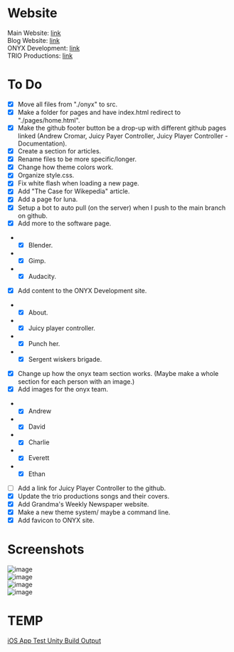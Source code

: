 # Website

Main Website: [link](https://www.andrewcromar.org/)<br>
Blog Website: [link](https://blog.andrewcromar.org/)<br>
ONYX Development: [link](https://onyx.andrewcromar.org/)<br>
TRIO Productions: [link](https://trio.andrewcromar.org/)

# To Do

- [x] Move all files from "./onyx" to src.
- [x] Make a folder for pages and have index.html redirect to "./pages/home.html".
- [x] Make the github footer button be a drop-up with different github pages linked (Andrew Cromar, Juicy Payer Controller, Juicy Player Controller - Documentation).
- [x] Create a section for articles.
- [x] Rename files to be more specific/longer.
- [x] Change how theme colors work.  
- [x] Organize style.css.
- [x] Fix white flash when loading a new page.
- [x] Add "The Case for Wikepedia" article.
- [x] Add a page for luna.
- [x] Setup a bot to auto pull (on the server) when I push to the main branch on github.
- [x] Add more to the software page.
- - [x] Blender.
- - [x] Gimp.
- - [x] Audacity.
- [x] Add content to the ONYX Development site.
- - [x] About.
- - [x] Juicy player controller.
- - [x] Punch her.
- - [x] Sergent wiskers brigade.
- [x] Change up how the onyx team section works. (Maybe make a whole section for each person with an image.)
- [x] Add images for the onyx team.
- - [x] Andrew
- - [x] David
- - [x] Charlie
- - [x] Everett
- - [x] Ethan
- [ ] Add a link for Juicy Player Controller to the github.
- [x] Update the trio productions songs and their covers.
- [x] Add Grandma's Weekly Newspaper website.
- [x] Make a new theme system/ maybe a command line.
- [x] Add favicon to ONYX site.

# Screenshots

![image](https://github.com/user-attachments/assets/febf7890-d8ec-4df1-b33c-adb19275a12c)<br>
![image](https://github.com/user-attachments/assets/be34026a-b5f8-403f-92f5-7d23a6879f28)<br>
![image](https://github.com/user-attachments/assets/97e5ddaa-6630-4105-aa32-bf2c370bbf6a)<br>
![image](https://github.com/user-attachments/assets/8a4276dd-1608-4eee-a208-c7239762169f)

# TEMP
[iOS App Test Unity Build Output](https://www.dropbox.com/scl/fo/7xnh2rd1df681bloj9p2s/ANSVAI5bwCt5cvNp38LFZUA?rlkey=vjx0knb350y6ec0lrbx3g331a&dl=0)
